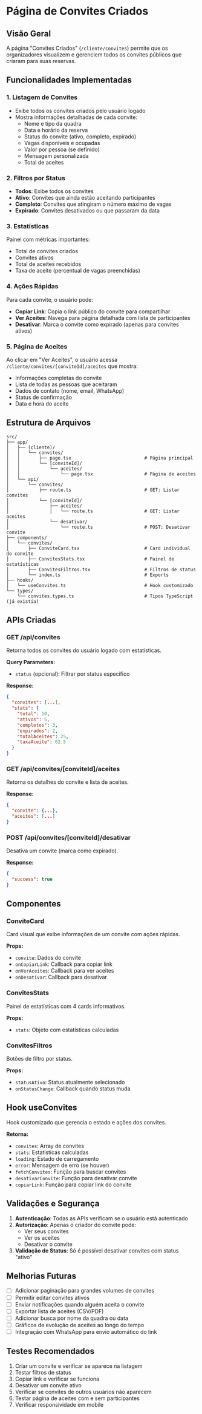 # Página de Convites Criados

## Visão Geral

A página "Convites Criados" (`/cliente/convites`) permite que os organizadores visualizem e gerenciem todos os convites públicos que criaram para suas reservas.

## Funcionalidades Implementadas

### 1. Listagem de Convites
- Exibe todos os convites criados pelo usuário logado
- Mostra informações detalhadas de cada convite:
  - Nome e tipo da quadra
  - Data e horário da reserva
  - Status do convite (ativo, completo, expirado)
  - Vagas disponíveis e ocupadas
  - Valor por pessoa (se definido)
  - Mensagem personalizada
  - Total de aceites

### 2. Filtros por Status
- **Todos**: Exibe todos os convites
- **Ativo**: Convites que ainda estão aceitando participantes
- **Completo**: Convites que atingiram o número máximo de vagas
- **Expirado**: Convites desativados ou que passaram da data

### 3. Estatísticas
Painel com métricas importantes:
- Total de convites criados
- Convites ativos
- Total de aceites recebidos
- Taxa de aceite (percentual de vagas preenchidas)

### 4. Ações Rápidas
Para cada convite, o usuário pode:
- **Copiar Link**: Copia o link público do convite para compartilhar
- **Ver Aceites**: Navega para página detalhada com lista de participantes
- **Desativar**: Marca o convite como expirado (apenas para convites ativos)

### 5. Página de Aceites
Ao clicar em "Ver Aceites", o usuário acessa `/cliente/convites/[conviteId]/aceites` que mostra:
- Informações completas do convite
- Lista de todas as pessoas que aceitaram
- Dados de contato (nome, email, WhatsApp)
- Status de confirmação
- Data e hora do aceite

## Estrutura de Arquivos

```
src/
├── app/
│   ├── (cliente)/
│   │   └── convites/
│   │       ├── page.tsx                           # Página principal
│   │       └── [conviteId]/
│   │           └── aceites/
│   │               └── page.tsx                   # Página de aceites
│   └── api/
│       └── convites/
│           ├── route.ts                           # GET: Listar convites
│           └── [conviteId]/
│               ├── aceites/
│               │   └── route.ts                   # GET: Listar aceites
│               └── desativar/
│                   └── route.ts                   # POST: Desativar convite
├── components/
│   └── convites/
│       ├── ConviteCard.tsx                        # Card individual do convite
│       ├── ConvitesStats.tsx                      # Painel de estatísticas
│       ├── ConvitesFiltros.tsx                    # Filtros de status
│       └── index.ts                               # Exports
├── hooks/
│   └── useConvites.ts                             # Hook customizado
└── types/
    └── convites.types.ts                          # Tipos TypeScript (já existia)
```

## APIs Criadas

### GET /api/convites
Retorna todos os convites do usuário logado com estatísticas.

**Query Parameters:**
- `status` (opcional): Filtrar por status específico

**Response:**
```json
{
  "convites": [...],
  "stats": {
    "total": 10,
    "ativos": 5,
    "completos": 3,
    "expirados": 2,
    "totalAceites": 25,
    "taxaAceite": 62.5
  }
}
```

### GET /api/convites/[conviteId]/aceites
Retorna os detalhes do convite e lista de aceites.

**Response:**
```json
{
  "convite": {...},
  "aceites": [...]
}
```

### POST /api/convites/[conviteId]/desativar
Desativa um convite (marca como expirado).

**Response:**
```json
{
  "success": true
}
```

## Componentes

### ConviteCard
Card visual que exibe informações de um convite com ações rápidas.

**Props:**
- `convite`: Dados do convite
- `onCopiarLink`: Callback para copiar link
- `onVerAceites`: Callback para ver aceites
- `onDesativar`: Callback para desativar

### ConvitesStats
Painel de estatísticas com 4 cards informativos.

**Props:**
- `stats`: Objeto com estatísticas calculadas

### ConvitesFiltros
Botões de filtro por status.

**Props:**
- `statusAtivo`: Status atualmente selecionado
- `onStatusChange`: Callback quando status muda

## Hook useConvites

Hook customizado que gerencia o estado e ações dos convites.

**Retorna:**
- `convites`: Array de convites
- `stats`: Estatísticas calculadas
- `loading`: Estado de carregamento
- `error`: Mensagem de erro (se houver)
- `fetchConvites`: Função para buscar convites
- `desativarConvite`: Função para desativar convite
- `copiarLink`: Função para copiar link do convite

## Validações e Segurança

1. **Autenticação**: Todas as APIs verificam se o usuário está autenticado
2. **Autorização**: Apenas o criador do convite pode:
   - Ver seus convites
   - Ver os aceites
   - Desativar o convite
3. **Validação de Status**: Só é possível desativar convites com status "ativo"

## Melhorias Futuras

- [ ] Adicionar paginação para grandes volumes de convites
- [ ] Permitir editar convites ativos
- [ ] Enviar notificações quando alguém aceita o convite
- [ ] Exportar lista de aceites (CSV/PDF)
- [ ] Adicionar busca por nome da quadra ou data
- [ ] Gráficos de evolução de aceites ao longo do tempo
- [ ] Integração com WhatsApp para envio automático do link

## Testes Recomendados

1. Criar um convite e verificar se aparece na listagem
2. Testar filtros de status
3. Copiar link e verificar se funciona
4. Desativar um convite ativo
5. Verificar se convites de outros usuários não aparecem
6. Testar página de aceites com e sem participantes
7. Verificar responsividade em mobile
